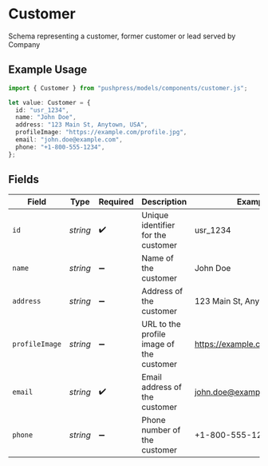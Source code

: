 # Customer

Schema representing a customer, former customer or lead served by Company

## Example Usage

```typescript
import { Customer } from "pushpress/models/components/customer.js";

let value: Customer = {
  id: "usr_1234",
  name: "John Doe",
  address: "123 Main St, Anytown, USA",
  profileImage: "https://example.com/profile.jpg",
  email: "john.doe@example.com",
  phone: "+1-800-555-1234",
};
```

## Fields

| Field                                    | Type                                     | Required                                 | Description                              | Example                                  |
| ---------------------------------------- | ---------------------------------------- | ---------------------------------------- | ---------------------------------------- | ---------------------------------------- |
| `id`                                     | *string*                                 | :heavy_check_mark:                       | Unique identifier for the customer       | usr_1234                                 |
| `name`                                   | *string*                                 | :heavy_minus_sign:                       | Name of the customer                     | John Doe                                 |
| `address`                                | *string*                                 | :heavy_minus_sign:                       | Address of the customer                  | 123 Main St, Anytown, USA                |
| `profileImage`                           | *string*                                 | :heavy_minus_sign:                       | URL to the profile image of the customer | https://example.com/profile.jpg          |
| `email`                                  | *string*                                 | :heavy_check_mark:                       | Email address of the customer            | john.doe@example.com                     |
| `phone`                                  | *string*                                 | :heavy_minus_sign:                       | Phone number of the customer             | +1-800-555-1234                          |